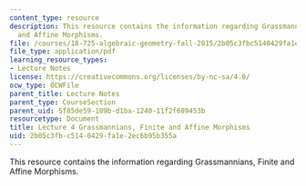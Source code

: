 ```yaml
---
content_type: resource
description: This resource contains the information regarding Grassmannians, Finite
  and Affine Morphisms.
file: /courses/18-725-algebraic-geometry-fall-2015/2b05c3fbc5140429fa1e2ec6b95b355a_MIT18_725F15_lec04.pdf
file_type: application/pdf
learning_resource_types:
- Lecture Notes
license: https://creativecommons.org/licenses/by-nc-sa/4.0/
ocw_type: OCWFile
parent_title: Lecture Notes
parent_type: CourseSection
parent_uid: 5f85de59-109b-d1ba-1240-11f2f689453b
resourcetype: Document
title: Lecture 4 Grassmannians, Finite and Affine Morphisms
uid: 2b05c3fb-c514-0429-fa1e-2ec6b95b355a
---
```

This resource contains the information regarding Grassmannians, Finite and Affine Morphisms.